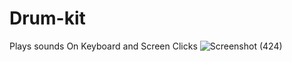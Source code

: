 # Drum-kit
Plays sounds On Keyboard and Screen Clicks
![Screenshot (424)](https://user-images.githubusercontent.com/64797270/198868846-e0ce131f-cf29-4aba-a378-0799769b0708.png)
